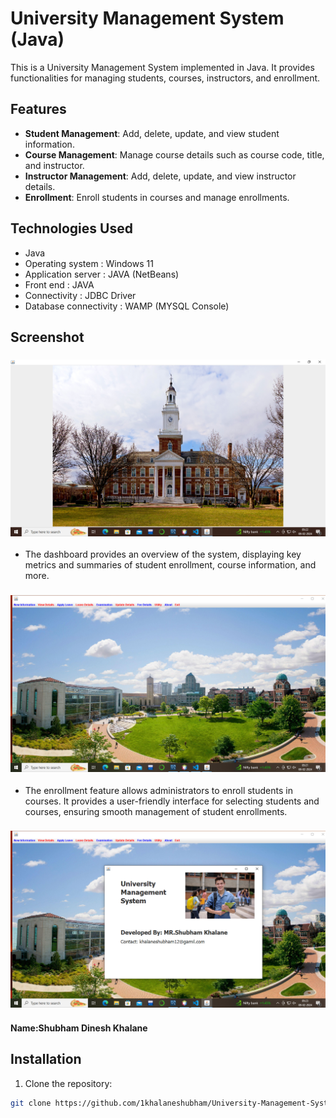 # University Management System (Java)

This is a University Management System implemented in Java. It provides functionalities for managing students, courses, instructors, and enrollment.

## Features

- **Student Management**: Add, delete, update, and view student information.
- **Course Management**: Manage course details such as course code, title, and instructor.
- **Instructor Management**: Add, delete, update, and view instructor details.
- **Enrollment**: Enroll students in courses and manage enrollments.

## Technologies Used

- Java
- Operating system	: Windows 11
- Application server	: JAVA (NetBeans)
- Front end	: JAVA
- Connectivity	: JDBC Driver
- Database connectivity	: WAMP (MYSQL Console)


## Screenshot 
### ![Dashboard 1](https://github.com/1khalaneshubham/University-Management-System-project-using-JAVA-/blob/main/Scrent%20shot/Screenshot%20(4).png)
- The dashboard provides an overview of the system, displaying key metrics and summaries of student enrollment, course information, and more.

### ![Enrollment ](https://github.com/1khalaneshubham/University-Management-System-project-using-JAVA-/blob/main/Scrent%20shot/Screenshot%20(2).png)
- The enrollment feature allows administrators to enroll students in courses. It provides a user-friendly interface for selecting students and courses, ensuring smooth management of student enrollments.

### ![INFO](https://github.com/1khalaneshubham/University-Management-System-project-using-JAVA-/blob/main/Scrent%20shot/Screenshot%20(8).png)
#### Name:Shubham Dinesh Khalane

## Installation

1. Clone the repository:

```bash
git clone https://github.com/1khalaneshubham/University-Management-System-project-using-JAVA-

